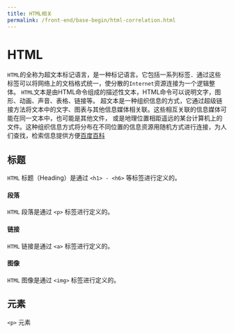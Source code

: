 ```yaml
---
title: HTML相关
permalink: /front-end/base-begin/html-correlation.html
---
```


# HTML

`HTML`的全称为超文本标记语言，是一种标记语言。它包括一系列标签．通过这些标签可以将网络上的文档格式统一，使分散的`Internet`资源连接为一个逻辑整体。
`HTML`文本是由HTML命令组成的描述性文本，HTML命令可以说明文字，图形、动画、声音、表格、链接等。
超文本是一种组织信息的方式，它通过超级链接方法将文本中的文字、图表与其他信息媒体相关联。这些相互关联的信息媒体可能在同一文本中，也可能是其他文件，
或是地理位置相距遥远的某台计算机上的文件。这种组织信息方式将分布在不同位置的信息资源用随机方式进行连接，为人们查找，检索信息提供方便[百度百科](https://baike.baidu.com/item/HTML/97049)

## 标题

`HTML` 标题（Heading）是通过 `<h1> - <h6>` 等标签进行定义的。

#### 段落

`HTML` 段落是通过 `<p>` 标签进行定义的。

#### 链接

`HTML` 链接是通过 `<a>` 标签进行定义的。

#### 图像

`HTML` 图像是通过 `<img>` 标签进行定义的。

## 元素

`<p>` 元素
